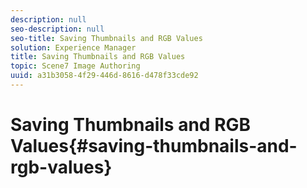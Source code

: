 ```yaml
---
description: null
seo-description: null
seo-title: Saving Thumbnails and RGB Values
solution: Experience Manager
title: Saving Thumbnails and RGB Values
topic: Scene7 Image Authoring
uuid: a31b3058-4f29-446d-8616-d478f33cde92
---
```


# Saving Thumbnails and RGB Values{#saving-thumbnails-and-rgb-values}

